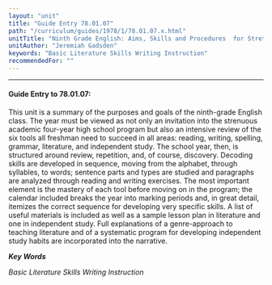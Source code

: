 ```yaml
---
layout: "unit"
title: "Guide Entry 78.01.07"
path: "/curriculum/guides/1978/1/78.01.07.x.html"
unitTitle: "Ninth Grade English: Aims, Skills and Procedures  for Stretching a Student’s Capacity to Think"
unitAuthor: "Jeremiah Gadsden"
keywords: "Basic Literature Skills Writing Instruction"
recommendedFor: ""
---
```

<body>
<hr/>
<h4>
Guide Entry to 78.01.07:
</h4>
This unit is a summary of the purposes and goals of the ninth-grade English class. The year must be viewed as not only an invitation into the strenuous academic four-year high school program but also an intensive review of the six tools all freshman need to succeed in all areas: reading, writing, spelling, grammar, literature, and independent study. The school year, then, is structured around review, repetition, and, of course, discovery. Decoding skills are developed in sequence, moving from the alphabet, through syllables, to words; sentence parts and types are studied and paragraphs are analyzed through reading and writing exercises. The most important element is the mastery of each tool before moving on in the program; the calendar included breaks the year into marking periods and, in great detail, itemizes the correct sequence for developing very specific skills. A list of useful materials is included as well as a sample lesson plan in literature and one in independent study. Full explanations of a genre-approach to teaching literature and of a systematic program for developing independent study habits are incorporated into the narrative.
<p>
<b>
<i>
Key Words
</i>
</b>
<br/>
</p>
<p>
<i>
Basic Literature Skills Writing Instruction
</i>
</p>
</body>